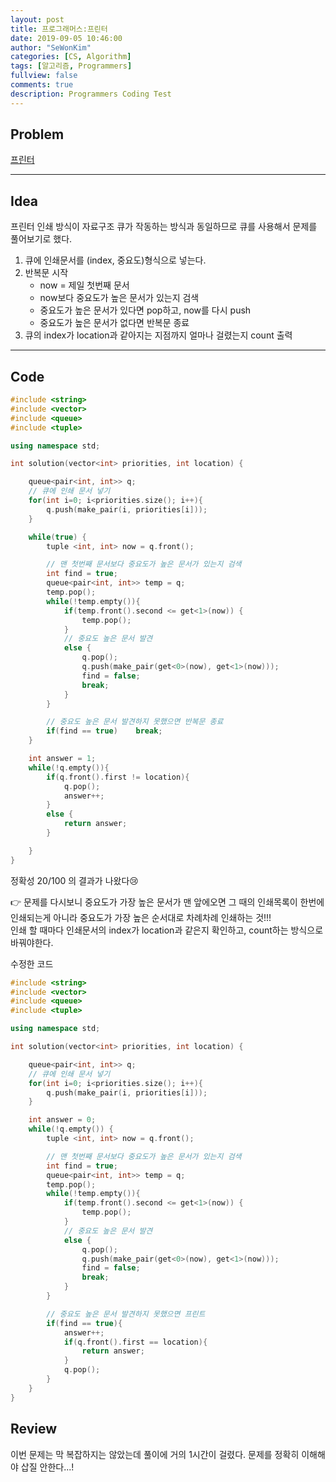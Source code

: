 ```yaml
---
layout: post
title: 프로그래머스:프린터
date: 2019-09-05 10:46:00
author: "SeWonKim"
categories: [CS, Algorithm]
tags: [알고리즘, Programmers]
fullview: false
comments: true
description: Programmers Coding Test
---
```


## Problem

[프린터](https://programmers.co.kr/learn/courses/30/lessons/42587)

---

## Idea

프린터 인쇄 방식이 자료구조 큐가 작동하는 방식과 동일하므로 큐를 사용해서 문제를 풀어보기로 했다.

1. 큐에 인쇄문서를 (index, 중요도)형식으로 넣는다.
2. 반복문 시작
   - now = 제일 첫번째 문서
   - now보다 중요도가 높은 문서가 있는지 검색
   - 중요도가 높은 문서가 있다면 pop하고, now를 다시 push
   - 중요도가 높은 문서가 없다면 반복문 종료
3. 큐의 index가 location과 같아지는 지점까지 얼마나 걸렸는지 count 출력

---

## Code

```cpp
#include <string>
#include <vector>
#include <queue>
#include <tuple>

using namespace std;

int solution(vector<int> priorities, int location) {

    queue<pair<int, int>> q;
    // 큐에 인쇄 문서 넣기
    for(int i=0; i<priorities.size(); i++){
        q.push(make_pair(i, priorities[i]));
    }

    while(true) {
        tuple <int, int> now = q.front();

        // 맨 첫번째 문서보다 중요도가 높은 문서가 있는지 검색
        int find = true;
        queue<pair<int, int>> temp = q;
        temp.pop();
        while(!temp.empty()){
            if(temp.front().second <= get<1>(now)) {
                temp.pop();
            }
            // 중요도 높은 문서 발견
            else {
                q.pop();
                q.push(make_pair(get<0>(now), get<1>(now)));
                find = false;
                break;
            }
        }

        // 중요도 높은 문서 발견하지 못했으면 반복문 종료
        if(find == true)    break;
    }

    int answer = 1;
    while(!q.empty()){
        if(q.front().first != location){
            q.pop();
            answer++;
        }
        else {
            return answer;
        }

    }
}
```

정확성 20/100 의 결과가 나왔다😢

👉 문제를 다시보니 중요도가 가장 높은 문서가 맨 앞에오면 그 때의 인쇄목록이 한번에 인쇄되는게 아니라 중요도가 가장 높은 순서대로 차례차례 인쇄하는 것!!!  
인쇄 할 때마다 인쇄문서의 index가 location과 같은지 확인하고, count하는 방식으로 바꿔야한다.

수정한 코드

```cpp
#include <string>
#include <vector>
#include <queue>
#include <tuple>

using namespace std;

int solution(vector<int> priorities, int location) {

    queue<pair<int, int>> q;
    // 큐에 인쇄 문서 넣기
    for(int i=0; i<priorities.size(); i++){
        q.push(make_pair(i, priorities[i]));
    }

    int answer = 0;
    while(!q.empty()) {
        tuple <int, int> now = q.front();

        // 맨 첫번째 문서보다 중요도가 높은 문서가 있는지 검색
        int find = true;
        queue<pair<int, int>> temp = q;
        temp.pop();
        while(!temp.empty()){
            if(temp.front().second <= get<1>(now)) {
                temp.pop();
            }
            // 중요도 높은 문서 발견
            else {
                q.pop();
                q.push(make_pair(get<0>(now), get<1>(now)));
                find = false;
                break;
            }
        }

        // 중요도 높은 문서 발견하지 못했으면 프린트
        if(find == true){
            answer++;
            if(q.front().first == location){
                return answer;
            }
            q.pop();
        }
    }
}
```

## Review

이번 문제는 막 복잡하지는 않았는데 풀이에 거의 1시간이 걸렸다. 문제를 정확히 이해해야 삽질 안한다...!
